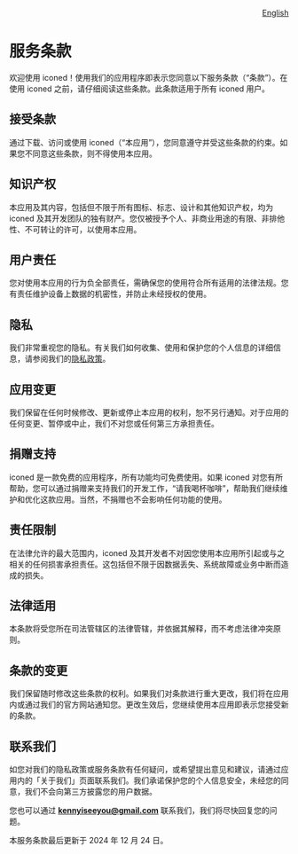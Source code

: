 <p align="right">
  <a href="./terms-of-service.md">English</a>
</p>
<!--rehype:style=float: right; bottom: -36px; position: relative;-->

服务条款 
===

欢迎使用 iconed！使用我们的应用程序即表示您同意以下服务条款（“条款”）。在使用 iconed 之前，请仔细阅读这些条款。此条款适用于所有 iconed 用户。  

## 接受条款  

通过下载、访问或使用 iconed（“本应用”），您同意遵守并受这些条款的约束。如果您不同意这些条款，则不得使用本应用。  

## 知识产权  

本应用及其内容，包括但不限于所有图标、标志、设计和其他知识产权，均为 iconed 及其开发团队的独有财产。您仅被授予个人、非商业用途的有限、非排他性、不可转让的许可，以使用本应用。  

## 用户责任  

您对使用本应用的行为负全部责任，需确保您的使用符合所有适用的法律法规。您有责任维护设备上数据的机密性，并防止未经授权的使用。  

## 隐私  

我们非常重视您的隐私。有关我们如何收集、使用和保护您的个人信息的详细信息，请参阅我们的[隐私政策](./privacy-policy.zh.md)。  

## 应用变更  

我们保留在任何时候修改、更新或停止本应用的权利，恕不另行通知。对于应用的任何变更、暂停或中止，我们不对您或任何第三方承担责任。  

## 捐赠支持  

iconed 是一款免费的应用程序，所有功能均可免费使用。如果 iconed 对您有所帮助，您可以通过捐赠来支持我们的开发工作，“请我喝杯咖啡”，帮助我们继续维护和优化这款应用。当然，不捐赠也不会影响任何功能的使用。  

## 责任限制  

在法律允许的最大范围内，iconed 及其开发者不对因您使用本应用所引起或与之相关的任何损害承担责任。这包括但不限于因数据丢失、系统故障或业务中断而造成的损失。  

## 法律适用  

本条款将受您所在司法管辖区的法律管辖，并依据其解释，而不考虑法律冲突原则。  

## 条款的变更  

我们保留随时修改这些条款的权利。如果我们对条款进行重大更改，我们将在应用内或通过我们的官方网站通知您。更改生效后，您继续使用本应用即表示您接受新的条款。  

## 联系我们  

如您对我们的隐私政策或服务条款有任何疑问，或希望提出意见和建议，请通过应用内的「关于我们」页面联系我们。我们承诺保护您的个人信息安全，未经您的同意，我们不会向第三方披露您的用户数据。  

您也可以通过 **kennyiseeyou@gmail.com** 联系我们，我们将尽快回复您的问题。  

本服务条款最后更新于 2024 年 12 月 24 日。  
